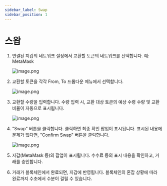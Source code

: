 ```yaml
---
sidebar_label: Swap
sidebar_position: 1
---
```


# 스왑

1. 연결된 지갑의 네트워크 설정에서 교환할 토큰의 네트워크를 선택합니다.
   예: MetaMask
    
    ![image.png](/img/docs/swap_3.png)
    
2. 교환할 토큰을 각각 From, To 드롭다운 메뉴에서 선택합니다.
    
    ![image.png](/img/docs/swap_4.png)
    
3. 교환할 수량을 입력합니다. 수량 입력 시, 교환 대상 토큰의 예상 수령 수량 및 교환 비율이 자동으로 표시됩니다.
    
    ![image.png](/img/docs/swap_5.png)
    
4. "Swap" 버튼을 클릭합니다. 클릭하면 최종 확인 팝업이 표시됩니다. 표시된 내용에 문제가 없다면, "Confirm Swap" 버튼을 클릭합니다.
    
    ![image.png](/img/docs/swap_6.png)
    
5. 지갑(MetaMask 등)의 팝업이 표시됩니다. 수수료 등의 표시 내용을 확인하고, 거래를 승인합니다.
6. 거래가 블록체인에서 완료되면, 지갑에 반영됩니다. 블록체인의 혼잡 상황에 따라 완료까지 수초에서 수분이 걸릴 수 있습니다.
